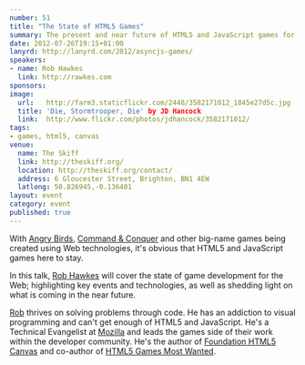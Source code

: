 ```yaml
---
number: 51
title: "The State of HTML5 Games"
summary: The present and near future of HTML5 and JavaScript games for the Web.
date: 2012-07-26T19:15+01:00
lanyrd: http://lanyrd.com/2012/asyncjs-games/
speakers:
- name: Rob Hawkes
  link: http://rawkes.com
sponsors:
image:
  url:   http://farm3.staticflickr.com/2448/3582171012_1845e27d5c.jpg
  title: 'Die, Stormtrooper, Die' by JD Hancock
  link:  http://www.flickr.com/photos/jdhancock/3582171012/
tags:
- games, html5, canvas
venue:
  name: The Skiff
  link: http://theskiff.org/
  location: http://theskiff.org/contact/
  address: 6 Gloucester Street, Brighton, BN1 4EW
  latlong: 50.826945,-0.136401
layout: event
category: event
published: true
---
```


With [Angry Birds][#angrybirds], [Command & Conquer][#command] and other big-name games being created using Web technologies, it's obvious that HTML5 and JavaScript games here to stay.

In this talk, [Rob Hawkes][#rob] will cover the state of game development for the Web; highlighting key events and technologies, as well as shedding light on what is coming in the near future.

[Rob][#robtwitter] thrives on solving problems through code. He has an addiction to visual programming and can't get enough of HTML5 and JavaScript. He's a Technical Evangelist at [Mozilla][#mozilla] and leads the games side of their work within the developer community. He's the author of [Foundation HTML5 Canvas][#canvas] and co-author of [HTML5 Games Most Wanted][#mostwanted].

[#angrybirds]: https://www.rovio.com/index.php?page=angry-birds/
[#command]: http://www.adityaravishankar.com/projects/games/command-and-conquer/
[#rob]: http://rawkes.com
[#robtwitter]: http://twitter.com/robhawkes
[#mozilla]: http://www.mozilla.org
[#canvas]: http://rawkes.com/foundationcanvas
[#mostwanted]: http://www.amazon.co.uk/HTML5-Games-Most-Wanted-Kuryanovich/dp/1430239786/
